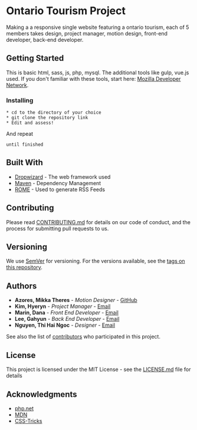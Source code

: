 # Ontario Tourism Project

Making a a responsive single website featuring a ontario tourism, each of 5 members takes design, project manager, motion design, front-end developer, back-end developer. 

## Getting Started

This is basic html, sass, js, php, mysql. The additional tools like gulp, vue.js used. If you don't familiar with these tools, start here: [Mozilla Developer Network](https://developer.mozilla.org/en-US/).

### Installing

```
* cd to the directory of your choice
* git clone the repository link
* Edit and assess!

```

And repeat

```
until finished
```

## Built With

* [Dropwizard](http://www.dropwizard.io/1.0.2/docs/) - The web framework used
* [Maven](https://maven.apache.org/) - Dependency Management
* [ROME](https://rometools.github.io/rome/) - Used to generate RSS Feeds

## Contributing

Please read [CONTRIBUTING.md](https://gist.github.com/PurpleBooth/b24679402957c63ec426) for details on our code of conduct, and the process for submitting pull requests to us.

## Versioning

We use [SemVer](http://semver.org/) for versioning. For the versions available, see the [tags on this repository](https://github.com/your/project/tags). 

## Authors

* **Azores, Mikka Theres** - *Motion Designer* - [GitHub](m_azores91446@fanshaweonline.ca)
* **Kim, Hyeryn** - *Project Manager* - [Email](h_kim90825@fanshaweonline.ca)
* **Marin, Dana** - *Front End Developer* - [Email](d_maringarcia@fanshaweonline.ca)
* **Lee, Gahyun** - *Back End Developer* - [Email](g_lee89360@fanshaweonline.ca)
* **Nguyen, Thi Hai Ngoc** - *Designer* - [Email](t_nguyen91265@fanshaweonline.ca)

See also the list of [contributors](https://github.com/Gahyunlee23/Azores_Kim_Lee-G_Marin_Nguyen_Hackathon/graphs/contributors) who participated in this project.

## License

This project is licensed under the MIT License - see the [LICENSE.md](LICENSE.md) file for details

## Acknowledgments

* [php.net](https://www.php.net/)
* [MDN](https://developer.mozilla.org/en-US/)
* [CSS-Tricks](https://css-tricks.com/)
